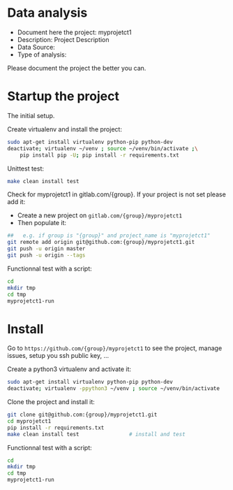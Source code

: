 # Data analysis
- Document here the project: myprojetct1
- Description: Project Description
- Data Source:
- Type of analysis:

Please document the project the better you can.

# Startup the project

The initial setup.

Create virtualenv and install the project:
```bash
sudo apt-get install virtualenv python-pip python-dev
deactivate; virtualenv ~/venv ; source ~/venv/bin/activate ;\
    pip install pip -U; pip install -r requirements.txt
```

Unittest test:
```bash
make clean install test
```

Check for myprojetct1 in gitlab.com/{group}.
If your project is not set please add it:

- Create a new project on `gitlab.com/{group}/myprojetct1`
- Then populate it:

```bash
##   e.g. if group is "{group}" and project_name is "myprojetct1"
git remote add origin git@github.com:{group}/myprojetct1.git
git push -u origin master
git push -u origin --tags
```

Functionnal test with a script:

```bash
cd
mkdir tmp
cd tmp
myprojetct1-run
```

# Install

Go to `https://github.com/{group}/myprojetct1` to see the project, manage issues,
setup you ssh public key, ...

Create a python3 virtualenv and activate it:

```bash
sudo apt-get install virtualenv python-pip python-dev
deactivate; virtualenv -ppython3 ~/venv ; source ~/venv/bin/activate
```

Clone the project and install it:

```bash
git clone git@github.com:{group}/myprojetct1.git
cd myprojetct1
pip install -r requirements.txt
make clean install test                # install and test
```
Functionnal test with a script:

```bash
cd
mkdir tmp
cd tmp
myprojetct1-run
```
